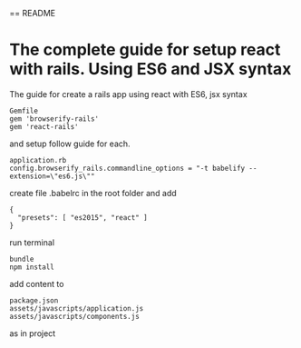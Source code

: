 == README

# The complete guide for setup react with rails. Using ES6 and JSX syntax

The guide for create a rails app using react with ES6, jsx syntax

```
Gemfile
gem 'browserify-rails'
gem 'react-rails'
```

and setup follow guide for each.


```
application.rb
config.browserify_rails.commandline_options = "-t babelify --extension=\"es6.js\""
```

create file .babelrc in the root folder and add

```
{
  "presets": [ "es2015", "react" ]
}
```

run terminal
```
bundle
npm install
```
add content to
```
package.json
assets/javascripts/application.js
assets/javascripts/components.js
```

as in project
